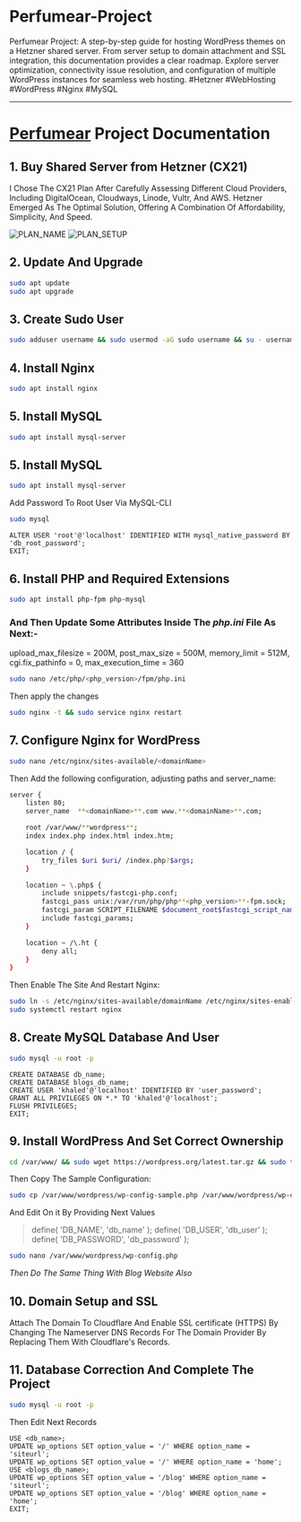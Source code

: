 # Perfumear-Project
Perfumear Project: A step-by-step guide for hosting WordPress themes on a Hetzner shared server. From server setup to domain attachment and SSL integration, this documentation provides a clear roadmap. Explore server optimization, connectivity issue resolution, and configuration of multiple WordPress instances for seamless web hosting. #Hetzner #WebHosting #WordPress #Nginx #MySQL

---

# [Perfumear](https://www.perfumear.com) Project Documentation

## 1. Buy Shared Server from Hetzner (CX21)

I Chose The CX21 Plan After Carefully Assessing Different Cloud Providers, Including DigitalOcean, Cloudways, Linode, Vultr, And AWS. Hetzner Emerged As The Optimal Solution, Offering A Combination Of Affordability, Simplicity, And Speed.

![PLAN_NAME](https://khaledel-sman.github.io/perfumear-project/plan.png)
![PLAN_SETUP](https://khaledel-sman.github.io/perfumear-project/Hetzner_setup.jpg)

## 2. Update And Upgrade
```bash
sudo apt update
sudo apt upgrade

```

## 3. Create Sudo User 
```bash
sudo adduser username && sudo usermod -aG sudo username && su - username
```

## 4. Install Nginx
```bash
sudo apt install nginx

```

## 5. Install MySQL
```bash
sudo apt install mysql-server

```

## 5. Install MySQL
```bash
sudo apt install mysql-server

```
Add Password To Root User Via MySQL-CLI
```bash
sudo mysql

```
```mysql
ALTER USER 'root'@'localhost' IDENTIFIED WITH mysql_native_password BY 'db_root_password';
EXIT;
```

## 6. Install PHP and Required Extensions
```bash
sudo apt install php-fpm php-mysql

```
### And Then Update Some Attributes Inside The *php.ini* File As Next:-
upload_max_filesize = 200M,
post_max_size = 500M,
memory_limit = 512M,
cgi.fix_pathinfo = 0,
max_execution_time = 360
```bash
sudo nano /etc/php/<php_version>/fpm/php.ini
```
Then apply the changes
```bash
sudo nginx -t && sudo service nginx restart

```

## 7. Configure Nginx for WordPress
```bash
sudo nano /etc/nginx/sites-available/<domainName>
```
Then Add the following configuration, adjusting paths and server_name:
```sh
server {
    listen 80;
    server_name  **<domainName>**.com www.**<domainName>**.com;

    root /var/www/**wordpress**;
    index index.php index.html index.htm;

    location / {
        try_files $uri $uri/ /index.php?$args;
    }

    location ~ \.php$ {
        include snippets/fastcgi-php.conf;
        fastcgi_pass unix:/var/run/php/php**<php_version>**-fpm.sock;
        fastcgi_param SCRIPT_FILENAME $document_root$fastcgi_script_name;
        include fastcgi_params;
    }

    location ~ /\.ht {
        deny all;
    }
}
```
Then Enable The Site And Restart Nginx:
```bash
sudo ln -s /etc/nginx/sites-available/domainName /etc/nginx/sites-enabled
sudo systemctl restart nginx
```

## 8. Create MySQL Database And User
```bash
sudo mysql -u root -p

```
```mysql
CREATE DATABASE db_name;
CREATE DATABASE blogs_db_name;
CREATE USER 'khaled'@'localhost' IDENTIFIED BY 'user_password';
GRANT ALL PRIVILEGES ON *.* TO 'khaled'@'localhost';
FLUSH PRIVILEGES;
EXIT;
```

## 9. Install WordPress And Set Correct Ownership
```bash
cd /var/www/ && sudo wget https://wordpress.org/latest.tar.gz && sudo tar -xvzf latest.tar.gz && sudo chown -R www-data:www-data /var/www/wordpress/ && sudo chmod -R 755 /var/www/wordpress/

```
Then Copy The Sample Configuration:
```bash
sudo cp /var/www/wordpress/wp-config-sample.php /var/www/wordpress/wp-config.php

```
And Edit On it By Providing Next Values
> define( 'DB_NAME', 'db_name' );
> define( 'DB_USER', 'db_user' );
> define( 'DB_PASSWORD', 'db_password' );
```bash
sudo nano /var/www/wordpress/wp-config.php

```
*Then Do The Same Thing With Blog Website Also*

## 10. Domain Setup and SSL
Attach The Domain To Cloudflare And Enable SSL certificate (HTTPS) By Changing The Nameserver DNS Records For The Domain Provider By Replacing Them With Cloudflare's Records.

## 11. Database Correction And Complete The Project
```bash
sudo mysql -u root -p

```
Then Edit Next Records
```mysql
USE <db_name>;
UPDATE wp_options SET option_value = '/' WHERE option_name = 'siteurl';
UPDATE wp_options SET option_value = '/' WHERE option_name = 'home';
USE <blogs_db_name>;
UPDATE wp_options SET option_value = '/blog' WHERE option_name = 'siteurl';
UPDATE wp_options SET option_value = '/blog' WHERE option_name = 'home';
EXIT;
```
